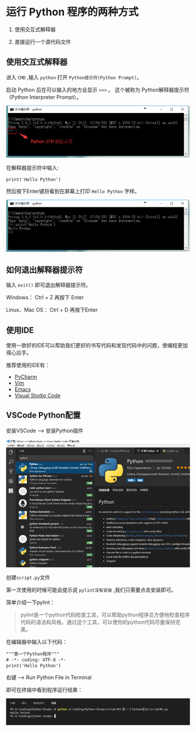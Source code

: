 # 运行 Python 程序的两种方式

1. 使用交互式解释器

2. 直接运行一个源代码文件


## 使用交互式解释器

进入 `CMD` ,输入 `python` 打开 `Python提示符(Python Prompt)`。

启动 Python 后在可以输入的地方会显示 `>>>` 。 这个被称为 Python解释器提示符（Python Interpreter Prompt）。

![Python 解释器提示符](assets/images/2017-07-04-15-54-46.png)

在解释器提示符中输入:


```
print('Hello Python')
```
 
然后按下Enter键将看到在屏幕上打印 `Hello Python` 字样。

![Hello Python](assets/images/2017-07-04-15-58-28.png)

## 如何退出解释器提示符

输入 `exit()` 即可退出解释器提示符。

Windows： Ctrl + Z 再按下 Enter

Linux、Mac OS： Ctrl + D 再按下Enter

## 使用IDE

使用一款好的IDE可以帮助我们更好的书写代码和发现代码中的问题，使编程更加得心应手。

推荐使用的IDE有：

* [PyCharm](https://www.jetbrains.com/pycharm-edu/)
* [Vim](http://www.vim.org/)
* [Emacs](http://www.gnu.org/software/emacs/)
* [Visual Stodio Code](https://code.visualstudio.com/Download)

## VSCode Python配置

安装VSCode --> 安装Python插件

![安装Python插件](assets/images/2017-07-04-17-00-26.png)

创建`script.py`文件

第一次使用的时候可能会提示说 `pylint没有安装` ,我们只需要点击安装即可。

简单介绍一下pylint：

> pylint是一个python代码检查工具，可以帮助python程序员方便地检查程序代码的语法和风格，通过这个工具，可以使你的python代码尽量保持完美。

在编辑器中输入以下代码：

```
"""第一个Python程序"""
# -*- coding: UTF-8 -*-
print('Hello Python')
```

右键 --> Run Python File in Terminal

即可在终端中看到程序运行结果：

![IDE运行Python程序](assets/images/2017-07-04-17-03-56.png)